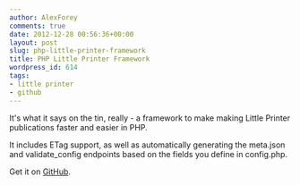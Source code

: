 ```yaml
---
author: AlexForey
comments: true
date: 2012-12-28 00:56:36+00:00
layout: post
slug: php-little-printer-framework
title: PHP Little Printer Framework
wordpress_id: 614
tags:
- little printer
- github
---
```


It's what it says on the tin, really - a framework to make making Little Printer publications faster and easier in PHP.

It includes ETag support, as well as automatically generating the meta.json and validate_config endpoints based on the fields you define in config.php.

Get it on [GitHub](https://github.com/alfo/PHP-LittlePrinter).
